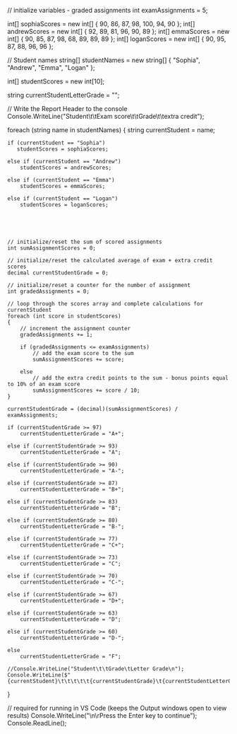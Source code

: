 // initialize variables - graded assignments
int examAssignments = 5;

int[] sophiaScores = new int[] { 90, 86, 87, 98, 100, 94, 90 };
int[] andrewScores = new int[] { 92, 89, 81, 96, 90, 89 };
int[] emmaScores = new int[] { 90, 85, 87, 98, 68, 89, 89, 89 };
int[] loganScores = new int[] { 90, 95, 87, 88, 96, 96 };


// Student names
string[] studentNames = new string[] { "Sophia", "Andrew", "Emma", "Logan" };



int[] studentScores = new int[10];

string currentStudentLetterGrade = "";

// Write the Report Header to the console
Console.WriteLine("Student\t\tExam score\t\tGrade\t\textra credit");

foreach (string name in studentNames)
{
    string currentStudent = name;

    if (currentStudent == "Sophia")
       studentScores = sophiaScores;

    else if (currentStudent == "Andrew")
        studentScores = andrewScores;

    else if (currentStudent == "Emma")
        studentScores = emmaScores;

    else if (currentStudent == "Logan")
        studentScores = loganScores;
    


    
    
    // initialize/reset the sum of scored assignments
    int sumAssignmentScores = 0;

    // initialize/reset the calculated average of exam + extra credit scores
    decimal currentStudentGrade = 0;

    // initialize/reset a counter for the number of assignment 
    int gradedAssignments = 0;

    // loop through the scores array and complete calculations for currentStudent
    foreach (int score in studentScores)
    {
        // increment the assignment counter
        gradedAssignments += 1;

        if (gradedAssignments <= examAssignments)
            // add the exam score to the sum
            sumAssignmentScores += score;

        else
            // add the extra credit points to the sum - bonus points equal to 10% of an exam score
            sumAssignmentScores += score / 10;
    }

    currentStudentGrade = (decimal)(sumAssignmentScores) / examAssignments;

    if (currentStudentGrade >= 97)
        currentStudentLetterGrade = "A+";

    else if (currentStudentGrade >= 93)
        currentStudentLetterGrade = "A";

    else if (currentStudentGrade >= 90)
        currentStudentLetterGrade = "A-";

    else if (currentStudentGrade >= 87)
        currentStudentLetterGrade = "B+";

    else if (currentStudentGrade >= 83)
        currentStudentLetterGrade = "B";

    else if (currentStudentGrade >= 80)
        currentStudentLetterGrade = "B-";

    else if (currentStudentGrade >= 77)
        currentStudentLetterGrade = "C+";

    else if (currentStudentGrade >= 73)
        currentStudentLetterGrade = "C";

    else if (currentStudentGrade >= 70)
        currentStudentLetterGrade = "C-";

    else if (currentStudentGrade >= 67)
        currentStudentLetterGrade = "D+";

    else if (currentStudentGrade >= 63)
        currentStudentLetterGrade = "D";

    else if (currentStudentGrade >= 60)
        currentStudentLetterGrade = "D-";

    else
        currentStudentLetterGrade = "F";

    //Console.WriteLine("Student\t\tGrade\tLetter Grade\n");
    Console.WriteLine($"{currentStudent}\t\t\t\t\t{currentStudentGrade}\t{currentStudentLetterGrade}\t");
}

// required for running in VS Code (keeps the Output windows open to view results)
Console.WriteLine("\n\rPress the Enter key to continue");
Console.ReadLine();

